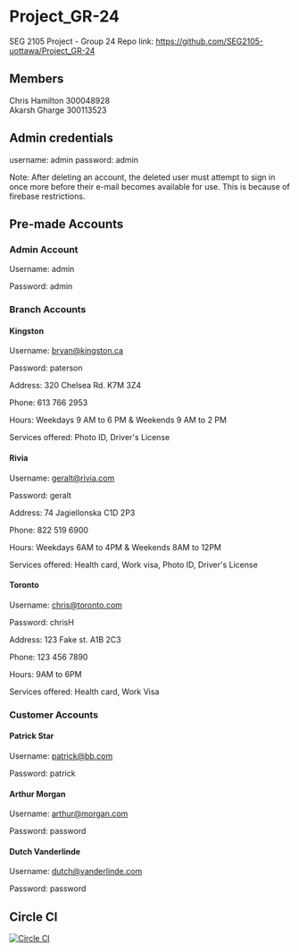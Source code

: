 # Project_GR-24

SEG 2105 Project - Group 24
Repo link: https://github.com/SEG2105-uottawa/Project_GR-24

## Members

Chris Hamilton 300048928  
Akarsh Gharge 300113523

## Admin credentials

username: admin
password: admin

Note: After deleting an account, the deleted user must attempt to sign in once more before their e-mail becomes available for use. This is because of firebase restrictions.

## Pre-made Accounts

### Admin Account

Username: admin

Password: admin

### Branch Accounts

#### Kingston

Username: bryan@kingston.ca

Password: paterson

Address: 320 Chelsea Rd. K7M 3Z4

Phone: 613 766 2953

Hours: Weekdays 9 AM to 6 PM & Weekends 9 AM to 2 PM

Services offered: Photo ID, Driver's License

#### Rivia

Username: geralt@rivia.com

Password: geralt

Address: 74 Jagiellonska C1D 2P3

Phone: 822 519 6900

Hours: Weekdays 6AM to 4PM & Weekends 8AM to 12PM

Services offered: Health card, Work visa, Photo ID, Driver's License

#### Toronto

Username: chris@toronto.com

Password: chrisH

Address: 123 Fake st. A1B 2C3

Phone: 123 456 7890

Hours: 9AM to 6PM

Services offered: Health card, Work Visa

### Customer Accounts

#### Patrick Star

Username: patrick@bb.com

Password: patrick

#### Arthur Morgan

Username: arthur@morgan.com

Password: password

#### Dutch Vanderlinde

Username: dutch@vanderlinde.com

Password: password


## Circle CI

[![Circle CI](https://circleci.com/gh/SEG2105-uottawa/Project_GR-24.svg?style=svg)](https://app.circleci.com/pipelines/github/SEG2105-uottawa/Project_GR-24)
